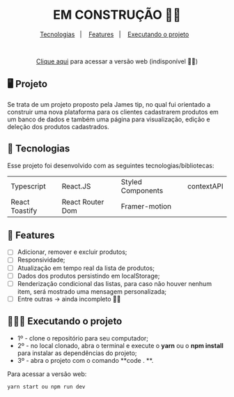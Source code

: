 <h1 align="center">EM CONSTRUÇÃO 🧱🚧</h1>

<p align="center">
  <a href="#-tecnologias">Tecnologias</a>&nbsp;&nbsp;&nbsp;|&nbsp;&nbsp;&nbsp;
  <a href="#-features">Features</a>&nbsp;&nbsp;&nbsp;|&nbsp;&nbsp;&nbsp;
  <a href="#-executando-o-projeto">Executando o projeto</a>&nbsp;&nbsp;&nbsp;
</p>

<br>

<p align="center">
  <a href="#" target="_blank">Clique aqui</a> para acessar a versão web (indisponível 🧱🚧)
</p>

## 🖥️ Projeto

Se trata de um projeto proposto pela James tip, no qual fui orientado a construir uma nova plataforma para os clientes cadastrarem produtos em um banco de dados e também uma página para visualização, edição e deleção dos produtos cadastrados.

## 📲 Tecnologias

Esse projeto foi desenvolvido com as seguintes tecnologias/bibliotecas:

<table border="0">
 <tr>
<td> Typescript</td>
<td> React.JS</td>
<td> Styled Components</td>
<td> contextAPI</td>
 </tr>
 <tr>
<td> React Toastify</td>
<td> React Router Dom</td>
<td> Framer-motion</td>

 </tr>
</table>

## 🌟 Features

-   [ ] Adicionar, remover e excluir produtos;
-   [ ] Responsividade;
-   [ ] Atualização em tempo real da lista de produtos;
-   [ ] Dados dos produtos persistindo em localStorage;
-   [ ] Renderização condicional das listas, para caso não houver nenhum item, será mostrado uma mensagem personalizada;
-   [ ] Entre outras -> ainda incompleto 🧱🚧

## 👨🏻‍💻 Executando o projeto

- 1º - clone o repositório para seu computador;
- 2º - no local clonado, abra o terminal e execute o **yarn** ou o **npm install** para instalar as dependências do projeto;
- 3º - abra o projeto com o comando **code . **.

Para acessar a versão web:

```cl
yarn start ou npm run dev
```
